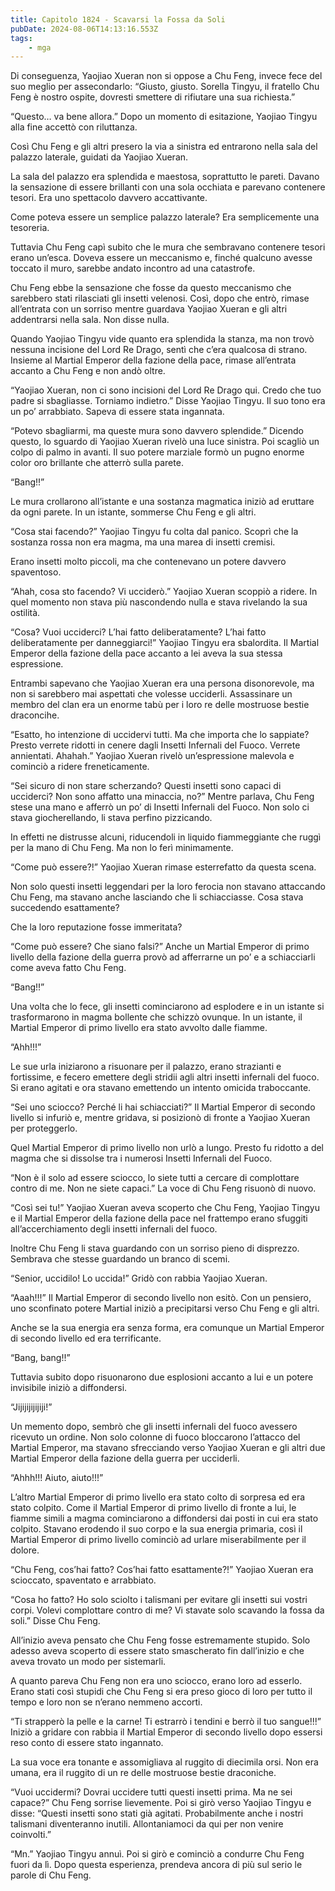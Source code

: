 ```yaml
---
title: Capitolo 1824 - Scavarsi la Fossa da Soli
pubDate: 2024-08-06T14:13:16.553Z
tags:
    - mga
---
```



Di conseguenza, Yaojiao Xueran non si oppose a Chu Feng, invece fece del suo meglio per assecondarlo: “Giusto, giusto. Sorella Tingyu, il fratello Chu Feng è nostro ospite, dovresti smettere di rifiutare una sua richiesta.”

“Questo… va bene allora.” Dopo un momento di esitazione, Yaojiao Tingyu alla fine accettò con riluttanza.


Così Chu Feng e gli altri presero la via a sinistra ed entrarono nella sala del palazzo laterale, guidati da Yaojiao Xueran.


La sala del palazzo era splendida e maestosa, soprattutto le pareti. Davano la sensazione di essere brillanti con una sola occhiata e parevano contenere tesori. Era uno spettacolo davvero accattivante.

Come poteva essere un semplice palazzo laterale? Era semplicemente una tesoreria.


Tuttavia Chu Feng capì subito che le mura che sembravano contenere tesori erano un’esca. Doveva essere un meccanismo e, finché qualcuno avesse toccato il muro, sarebbe andato incontro ad una catastrofe.


Chu Feng ebbe la sensazione che fosse da questo meccanismo che sarebbero stati rilasciati gli insetti velenosi. Così, dopo che entrò, rimase all’entrata con un sorriso mentre guardava Yaojiao Xueran e gli altri addentrarsi nella sala. Non disse nulla.


Quando Yaojiao Tingyu vide quanto era splendida la stanza, ma non trovò nessuna incisione del Lord Re Drago, sentì che c’era qualcosa di strano. Insieme al Martial Emperor della fazione della pace, rimase all’entrata accanto a Chu Feng e non andò oltre.

“Yaojiao Xueran, non ci sono incisioni del Lord Re Drago qui. Credo che tuo padre si sbagliasse. Torniamo indietro.” Disse Yaojiao Tingyu. Il suo tono era un po’ arrabbiato. Sapeva di essere stata ingannata.


“Potevo sbagliarmi, ma queste mura sono davvero splendide.” Dicendo questo, lo sguardo di Yaojiao Xueran rivelò una luce sinistra. Poi scagliò un colpo di palmo in avanti. Il suo potere marziale formò un pugno enorme color oro brillante che atterrò sulla parete.

“Bang!!”


Le mura crollarono all’istante e una sostanza magmatica iniziò ad eruttare da ogni parete. In un istante, sommerse Chu Feng e gli altri.


“Cosa stai facendo?” Yaojiao Tingyu fu colta dal panico. Scoprì che la sostanza rossa non era magma, ma una marea di insetti cremisi.


Erano insetti molto piccoli, ma che contenevano un potere davvero spaventoso.


“Ahah, cosa sto facendo? Vi ucciderò.” Yaojiao Xueran scoppiò a ridere. In quel momento non stava più nascondendo nulla e stava rivelando la sua ostilità.

“Cosa? Vuoi ucciderci? L’hai fatto deliberatamente? L’hai fatto deliberatamente per danneggiarci!” Yaojiao Tingyu era sbalordita. Il Martial Emperor della fazione della pace accanto a lei aveva la sua stessa espressione.


Entrambi sapevano che Yaojiao Xueran era una persona disonorevole, ma non si sarebbero mai aspettati che volesse ucciderli. Assassinare un membro del clan era un enorme tabù per i loro re delle mostruose bestie draconcihe.


“Esatto, ho intenzione di uccidervi tutti. Ma che importa che lo sappiate? Presto verrete ridotti in cenere dagli Insetti Infernali del Fuoco. Verrete annientati. Ahahah.” Yaojiao Xueran rivelò un’espressione malevola e cominciò a ridere freneticamente.


“Sei sicuro di non stare scherzando? Questi insetti sono capaci di ucciderci? Non sono affatto una minaccia, no?” Mentre parlava, Chu Feng stese una mano e afferrò un po’ di Insetti Infernali del Fuoco. Non solo ci stava giocherellando, li stava perfino pizzicando.


In effetti ne distrusse alcuni, riducendoli in liquido fiammeggiante che ruggì per la mano di Chu Feng. Ma non lo ferì minimamente.

“Come può essere?!” Yaojiao Xueran rimase esterrefatto da questa scena.


Non solo questi insetti leggendari per la loro ferocia non stavano attaccando Chu Feng, ma stavano anche lasciando che li schiacciasse. Cosa stava succedendo esattamente?

Che la loro reputazione fosse immeritata?


“Come può essere? Che siano falsi?” Anche un Martial Emperor di primo livello della fazione della guerra provò ad afferrarne un po’ e a schiacciarli come aveva fatto Chu Feng.


“Bang!!”


Una volta che lo fece, gli insetti cominciarono ad esplodere e in un istante si trasformarono in magma bollente che schizzò ovunque. In un istante, il Martial Emperor di primo livello era stato avvolto dalle fiamme.

“Ahh!!!”


Le sue urla iniziarono a risuonare per il palazzo, erano strazianti e fortissime, e fecero emettere degli stridii agli altri insetti infernali del fuoco. Si erano agitati e ora stavano emettendo un intento omicida traboccante.

“Sei uno sciocco? Perché li hai schiacciati?” Il Martial Emperor di secondo livello si infuriò e, mentre gridava, si posizionò di fronte a Yaojiao Xueran per proteggerlo.


Quel Martial Emperor di primo livello non urlò a lungo. Presto fu ridotto a del magma che si dissolse tra i numerosi Insetti Infernali del Fuoco.


“Non è il solo ad essere sciocco, lo siete tutti a cercare di complottare contro di me. Non ne siete capaci.” La voce di Chu Feng risuonò di nuovo.

“Così sei tu!” Yaojiao Xueran aveva scoperto che Chu Feng, Yaojiao Tingyu e il Martial Emperor della fazione della pace nel frattempo erano sfuggiti all’accerchiamento degli insetti infernali del fuoco.

Inoltre Chu Feng li stava guardando con un sorriso pieno di disprezzo. Sembrava che stesse guardando un branco di scemi.


“Senior, uccidilo! Lo uccida!” Gridò con rabbia Yaojiao Xueran.


“Aaah!!!” Il Martial Emperor di secondo livello non esitò. Con un pensiero, uno sconfinato potere Martial iniziò a precipitarsi verso Chu Feng e gli altri.


Anche se la sua energia era senza forma, era comunque un Martial Emperor di secondo livello ed era terrificante.

“Bang, bang!!”


Tuttavia subito dopo risuonarono due esplosioni accanto a lui e un potere invisibile iniziò a diffondersi.


“Jijijijijijiji!”


Un memento dopo, sembrò che gli insetti infernali del fuoco avessero ricevuto un ordine. Non solo colonne di fuoco bloccarono l’attacco del Martial Emperor, ma stavano sfrecciando verso Yaojiao Xueran e gli altri due Martial Emperor della fazione della guerra per ucciderli.

“Ahhh!!! Aiuto, aiuto!!!”


L’altro Martial Emperor di primo livello era stato colto di sorpresa ed era stato colpito. Come il Martial Emperor di primo livello di fronte a lui, le fiamme simili a magma cominciarono a diffondersi dai posti in cui era stato colpito. Stavano erodendo il suo corpo e la sua energia primaria, così il Martial Emperor di primo livello cominciò ad urlare miserabilmente per il dolore.


“Chu Feng, cos’hai fatto? Cos’hai fatto esattamente?!” Yaojiao Xueran era scioccato, spaventato e arrabbiato.

“Cosa ho fatto? Ho solo sciolto i talismani per evitare gli insetti sui vostri corpi. Volevi complottare contro di me? Vi stavate solo scavando la fossa da soli.” Disse Chu Feng.


All’inizio aveva pensato che Chu Feng fosse estremamente stupido. Solo adesso aveva scoperto di essere stato smascherato fin dall’inizio e che aveva trovato un modo per sistemarli.


A quanto pareva Chu Feng non era uno sciocco, erano loro ad esserlo. Erano stati così stupidi che Chu Feng si era preso gioco di loro per tutto il tempo e loro non se n’erano nemmeno accorti.

“Ti strapperò la pelle e la carne! Ti estrarrò i tendini e berrò il tuo sangue!!!” Iniziò a gridare con rabbia il Martial Emperor di secondo livello dopo essersi reso conto di essere stato ingannato.


La sua voce era tonante e assomigliava al ruggito di diecimila orsi. Non era umana, era il ruggito di un re delle mostruose bestie draconiche.


“Vuoi uccidermi? Dovrai uccidere tutti questi insetti prima. Ma ne sei capace?” Chu Feng sorrise lievemente. Poi si girò verso Yaojiao Tingyu e disse: “Questi insetti sono stati già agitati. Probabilmente anche i nostri talismani diventeranno inutili. Allontaniamoci da qui per non venire coinvolti.”

“Mn.” Yaojiao Tingyu annuì. Poi si girò e cominciò a condurre Chu Feng fuori da lì. Dopo questa esperienza, prendeva ancora di più sul serio le parole di Chu Feng.



